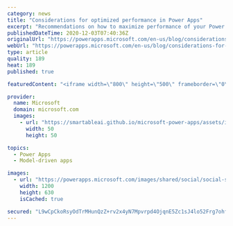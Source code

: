 ```yaml
---
category: news
title: "Considerations for optimized performance in Power Apps"
excerpt: "Recommendations on how to maximize performance of your Power Apps "
publishedDateTime: 2020-12-03T07:40:36Z
originalUrl: "https://powerapps.microsoft.com/en-us/blog/considerations-for-optimized-performance-in-power-apps/"
webUrl: "https://powerapps.microsoft.com/en-us/blog/considerations-for-optimized-performance-in-power-apps/"
type: article
quality: 189
heat: 189
published: true

featuredContent: "<iframe width=\"800\" height=\"500\" frameborder=\"0\" src=\"https://www.youtube.com/embed/jcKoqC9Vfmo\" allow=\"accelerometer; autoplay; encrypted-media; gyroscope; picture-in-picture\" allowfullscreen></iframe>"

provider:
  name: Microsoft
  domain: microsoft.com
  images:
    - url: "https://smartableai.github.io/microsoft-power-apps/assets/images/organizations/microsoft.com-50x50.jpg"
      width: 50
      height: 50

topics:
  - Power Apps
  - Model-driven apps

images:
  - url: "https://powerapps.microsoft.com/images/shared/social/social-share-post-ignite.png"
    width: 1200
    height: 630
    isCached: true

secured: "L9wCpCkoRsyOdTrMHunQzZ+rv2x4yN7Mpvrpd4OjqnE5Zc1sJ4lo52Frg7ohf1asURVAtxAGbffvXZKDH2RyV4u7D6LcOBex0nnCPXyln/kHyRub0Alw5BulQgcfDpzTIMVxfS2yK4kKkOEouryBXSFttmLUUhecl3HYICpM6L5Jl06XECjII5dZkWyuMDaa9DCRsbNufqsOdHLBKg21euizi3Bo/7fI75oxRGA3Sg+dpoD+IxEZY4o8ahrN6FbOvgbse248xvEAoQ3qNDoqADzT48yHCF/CtiXG7xZM2YMhfJeqmFEmUbvBHmycF6GFzatxq8PJV8M/3wrVTUFiz8lkclLBbmkrepYN1j1NS+X7ulhPkMsMJQy4fwWsWWtegebRvHZ0VnLQL8FSqFM+Krar0M6rUMwgRvqScWVy4t4UH9cAo9JwlpU8kQXqPEoG7NKg80kCzeABvIZY3zooGg==;ku0226hE9MM6VNJVZneJdQ=="
---
```


